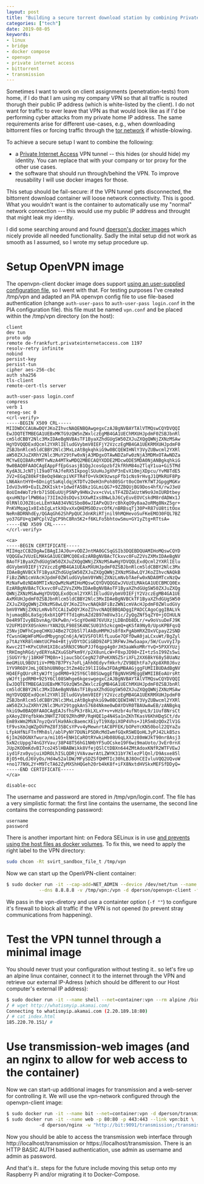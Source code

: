 ```yaml
---
layout: post
title: "Building a secure torrent download station by combining Private Internet Access (PIA), OpenVPN and transmission through docker"
categories: ["tech"]
date: 2019-08-05
keywords:
- linux
- bridge
- docker compose
- openvpn
- private internet access
- bittorrent
- transmission
---
```


Sometimes I want to work on client assignments (penetration-tests) from home, if I do that I am using my company VPN so that all traffic is routed thorugh their public IP address (which is white-listed by the client). I do not want for traffic to ever leave that VPN as that would look like as if I'd be performing cyber attacks from my private home IP address. The same requirements arise for different use-cases, e.g., when downloading bittorrent files or forcing traffic through the [tor network](https://www.torproject.org/) if whistle-blowing.

To achieve a secure setup I want to combine the following:

* a [Private Internet Access](https://www.privateinternetaccess.com/pages/buy-vpn/SNIKT001) VPN tunnel -- this hides (or should hide) my identity. You can replace that with your company or tor proxy for the other use cases.
* the software that should run through/behind the VPN. To improve reusability I will use docker images for those.

This setup should be fail-secure: if the VPN tunnel gets disconnected, the bittorrent download container will loose network connectivity. This is good. What you wouldn't want is the container to automatically use my "normal" network connection --- this would use my public IP address and throught that might leak my identity.

I did some searching around and found [dperson's docker images](2019-06-30-secure-downloads-with-raspberry-pi-openvpn-pia-docker-and-transmission-web.md) which nicely provide all needed functionality. Sadly the inital setup did not work as smooth as I assumed, so I wrote my setup procedure up.

# Setup OpenVPN image

The openvpn-client docker image does support [using an user-supplied configuration file](https://github.com/dperson/openvpn-client/issues/141), so I went with that. For testing purposes I've created /tmp/vpn and adapted an PIA openvpn config file to use file-based authentication (change `auth-user-pass` to `auth-user-pass login.conf` in the PIA configuration file). this file must be named `vpn.conf` and be placed within the /tmp/vpn directory (on the host):

~~~
client
dev tun
proto udp
remote de-frankfurt.privateinternetaccess.com 1197
resolv-retry infinite
nobind
persist-key
persist-tun
cipher aes-256-cbc
auth sha256
tls-client
remote-cert-tls server

auth-user-pass login.conf
compress
verb 1
reneg-sec 0
<crl-verify>
-----BEGIN X509 CRL-----
MIIDWDCCAUAwDQYJKoZIhvcNAQENBQAwgegxCzAJBgNVBAYTAlVTMQswCQYDVQQI
EwJDQTETMBEGA1UEBxMKTG9zQW5nZWxlczEgMB4GA1UEChMXUHJpdmF0ZSBJbnRl
cm5ldCBBY2Nlc3MxIDAeBgNVBAsTF1ByaXZhdGUgSW50ZXJuZXQgQWNjZXNzMSAw
HgYDVQQDExdQcml2YXRlIEludGVybmV0IEFjY2VzczEgMB4GA1UEKRMXUHJpdmF0
ZSBJbnRlcm5ldCBBY2Nlc3MxLzAtBgkqhkiG9w0BCQEWIHNlY3VyZUBwcml2YXRl
aW50ZXJuZXRhY2Nlc3MuY29tFw0xNjA3MDgxOTAwNDZaFw0zNjA3MDMxOTAwNDZa
MCYwEQIBARcMMTYwNzA4MTkwMDQ2MBECAQYXDDE2MDcwODE5MDA0NjANBgkqhkiG
9w0BAQ0FAAOCAgEAppFfEpGsasjB1QgJcosGpzbf2kfRhM84o2TlqY1ua+Gi5TMd
KydA3LJcNTjlI9a0TYAJfeRX5IkpoglSUuHuJgXhP3nEvX10mjXDpcu/YvM8TdE5
JV2+EGqZ80kFtBeOq94WcpiVKFTR4fO+VkOK9zwspFfb1cNs9rHvgJ1QMkRUF8Pp
LN6AkntHY0+6DnigtSaKqldqjKTDTv2OeH3nPoh80SGrt0oCOmYKfWTJGpggMGKv
IdvU3vH9+EuILZKKIskt+1dwdfA5Bkz1GLmiQG7+9ZZBQUjBG9Dos4hfX/rwJ3eU
8oUIm4WoTz9rb71SOEuUUjP5NPy9HNx2vx+cVvLsTF4ZDZaUztW9o9JmIURDtbey
qxuHN3prlPWB6aj73IIm2dsDQvs3XXwRIxs8NwLbJ6CyEuvEOVCskdM8rdADWx1J
0lRNlOJ0Z8ieLLEmYAA834VN1SboB6wJIAPxQU3rcBhXqO9y8aa2oRMg8NxZ5gr+
PnKVMqag1x0IxbIgLxtkXQvxXxQHEMSODzvcOfK/nBRBsqTj30P+R87sU8titOox
NeRnBDRNhdEy/QGAqGh62ShPpQUCJdnKRiRTjnil9hMQHevoSuFKeEMO30FQL7BZ
yo37GFU+q1WPCplVZgCP9hC8Rn5K2+f6KLFo5bhtowSmu+GY1yZtg+RTtsA=
-----END X509 CRL-----
</crl-verify>

<ca>
-----BEGIN CERTIFICATE-----
MIIHqzCCBZOgAwIBAgIJAJ0u+vODZJntMA0GCSqGSIb3DQEBDQUAMIHoMQswCQYD
VQQGEwJVUzELMAkGA1UECBMCQ0ExEzARBgNVBAcTCkxvc0FuZ2VsZXMxIDAeBgNV
BAoTF1ByaXZhdGUgSW50ZXJuZXQgQWNjZXNzMSAwHgYDVQQLExdQcml2YXRlIElu
dGVybmV0IEFjY2VzczEgMB4GA1UEAxMXUHJpdmF0ZSBJbnRlcm5ldCBBY2Nlc3Mx
IDAeBgNVBCkTF1ByaXZhdGUgSW50ZXJuZXQgQWNjZXNzMS8wLQYJKoZIhvcNAQkB
FiBzZWN1cmVAcHJpdmF0ZWludGVybmV0YWNjZXNzLmNvbTAeFw0xNDA0MTcxNzQw
MzNaFw0zNDA0MTIxNzQwMzNaMIHoMQswCQYDVQQGEwJVUzELMAkGA1UECBMCQ0Ex
EzARBgNVBAcTCkxvc0FuZ2VsZXMxIDAeBgNVBAoTF1ByaXZhdGUgSW50ZXJuZXQg
QWNjZXNzMSAwHgYDVQQLExdQcml2YXRlIEludGVybmV0IEFjY2VzczEgMB4GA1UE
AxMXUHJpdmF0ZSBJbnRlcm5ldCBBY2Nlc3MxIDAeBgNVBCkTF1ByaXZhdGUgSW50
ZXJuZXQgQWNjZXNzMS8wLQYJKoZIhvcNAQkBFiBzZWN1cmVAcHJpdmF0ZWludGVy
bmV0YWNjZXNzLmNvbTCCAiIwDQYJKoZIhvcNAQEBBQADggIPADCCAgoCggIBALVk
hjumaqBbL8aSgj6xbX1QPTfTd1qHsAZd2B97m8Vw31c/2yQgZNf5qZY0+jOIHULN
De4R9TIvyBEbvnAg/OkPw8n/+ScgYOeH876VUXzjLDBnDb8DLr/+w9oVsuDeFJ9K
V2UFM1OYX0SnkHnrYAN2QLF98ESK4NCSU01h5zkcgmQ+qKSfA9Ny0/UpsKPBFqsQ
25NvjDWFhCpeqCHKUJ4Be27CDbSl7lAkBuHMPHJs8f8xPgAbHRXZOxVCpayZ2SND
fCwsnGWpWFoMGvdMbygngCn6jA/W1VSFOlRlfLuuGe7QFfDwA0jaLCxuWt/BgZyl
p7tAzYKR8lnWmtUCPm4+BtjyVDYtDCiGBD9Z4P13RFWvJHw5aapx/5W/CuvVyI7p
Kwvc2IT+KPxCUhH1XI8ca5RN3C9NoPJJf6qpg4g0rJH3aaWkoMRrYvQ+5PXXYUzj
tRHImghRGd/ydERYoAZXuGSbPkm9Y/p2X8unLcW+F0xpJD98+ZI+tzSsI99Zs5wi
jSUGYr9/j18KHFTMQ8n+1jauc5bCCegN27dPeKXNSZ5riXFL2XX6BkY68y58UaNz
meGMiUL9BOV1iV+PMb7B7PYs7oFLjAhh0EdyvfHkrh/ZV9BEhtFa7yXp8XR0J6vz
1YV9R6DYJmLjOEbhU8N0gc3tZm4Qz39lIIG6w3FDAgMBAAGjggFUMIIBUDAdBgNV
HQ4EFgQUrsRtyWJftjpdRM0+925Y6Cl08SUwggEfBgNVHSMEggEWMIIBEoAUrsRt
yWJftjpdRM0+925Y6Cl08SWhge6kgeswgegxCzAJBgNVBAYTAlVTMQswCQYDVQQI
EwJDQTETMBEGA1UEBxMKTG9zQW5nZWxlczEgMB4GA1UEChMXUHJpdmF0ZSBJbnRl
cm5ldCBBY2Nlc3MxIDAeBgNVBAsTF1ByaXZhdGUgSW50ZXJuZXQgQWNjZXNzMSAw
HgYDVQQDExdQcml2YXRlIEludGVybmV0IEFjY2VzczEgMB4GA1UEKRMXUHJpdmF0
ZSBJbnRlcm5ldCBBY2Nlc3MxLzAtBgkqhkiG9w0BCQEWIHNlY3VyZUBwcml2YXRl
aW50ZXJuZXRhY2Nlc3MuY29tggkAnS7684Nkme0wDAYDVR0TBAUwAwEB/zANBgkq
hkiG9w0BAQ0FAAOCAgEAJsfhsPk3r8kLXLxY+v+vHzbr4ufNtqnL9/1Uuf8NrsCt
pXAoyZ0YqfbkWx3NHTZ7OE9ZRhdMP/RqHQE1p4N4Sa1nZKhTKasV6KhHDqSCt/dv
Em89xWm2MVA7nyzQxVlHa9AkcBaemcXEiyT19XdpiXOP4Vhs+J1R5m8zQOxZlV1G
tF9vsXmJqWZpOVPmZ8f35BCsYPvv4yMewnrtAC8PFEK/bOPeYcKN50bol22QYaZu
LfpkHfNiFTnfMh8sl/ablPyNY7DUNiP5DRcMdIwmfGQxR5WEQoHL3yPJ42LkB5zs
6jIm26DGNXfwura/mi105+ENH1CaROtRYwkiHb08U6qLXXJz80mWJkT90nr8Asj3
5xN2cUppg74nG3YVav/38P48T56hG1NHbYF5uOCske19F6wi9maUoto/3vEr0rnX
JUp2KODmKdvBI7co245lHBABWikk8VfejQSlCtDBXn644ZMtAdoxKNfR2WTFVEwJ
iyd1Fzx0yujuiXDROLhISLQDRjVVAvawrAtLZWYK31bY7KlezPlQnl/D9Asxe85l
8jO5+0LdJ6VyOs/Hd4w52alDW/MFySDZSfQHMTIc30hLBJ8OnCEIvluVQQ2UQvoW
+no177N9L2Y+M9TcTA62ZyMXShHQGeh20rb4kK8f+iFX8NxtdHVSkxMEFSfDDyQ=
-----END CERTIFICATE-----
</ca>

disable-occ
~~~

The username and password are stored in /tmp/vpn/login.conf. The file has a very simplistic format: the first line contains the username, the second line contains the corresponding password:

~~~
username
password
~~~

There is another important hint: on Fedora SELinux is in use [and prevents using the host files as docker volumes](
http://www.projectatomic.io/blog/2015/06/using-volumes-with-docker-can-cause-problems-with-selinux/). To fix this, we need to apply the right label to the VPN directory:

~~~ bash
sudo chcon -Rt svirt_sandbox_file_t /tmp/vpn
~~~

Now we can start up the OpenVPN-client container:

~~~ bash
$ sudo docker run -it --cap-add=NET_ADMIN --device /dev/net/tun --name vpn \
            --dns 8.8.8.8 -v /tmp/vpn:/vpn -d dperson/openvpn-client -f ""
~~~

We pass in the vpn-diretory and use a containter option (`-f ""`) to configure it's firewall to block all traffic if the VPN is not opened (to prevent stray communications from happening).

# Test the VPN tunnel through a minimal image

You should never trust your configuration without testing it.. so let's fire up an alpine linux container, connect it to the internet through the VPN and retrieve our external IP-Adress (which should be different to our Host computer's external IP address):

~~~ bash
$ sudo docker run -it --name shell --net=container:vpn --rm alpine /bin/ash
/ # wget http://whatismyip.akamai.com/
Connecting to whatismyip.akamai.com (2.20.189.18:80)
/ # cat index.html 
185.220.70.151/ # 
~~~

# Use transmission-web images (and an nginx to allow for web access to the container)

Now we can start-up additional images for transmission and a web-server for controlling it. We will use the vpn-network configured through the openvpn-client image:

~~~ bash
$ sudo docker run -it --name bit --net=container:vpn -d dperson/transmission
$ sudo docker run -it --name web -p 80:80 -p 443:443 --link vpn:bit \                        
            -d dperson/nginx -w "http://bit:9091/transmission;/transmission"
~~~

Now you should be able to access the transmission web interface through http://localhost/transmission or https://localhost/transmission. There is an HTTP BASIC AUTH based authentication, use admin as username and admin as password.

And that's it.. steps for the future include moving this setup onto my Raspberry Pi and/or migrating it to Docker-Compose.
